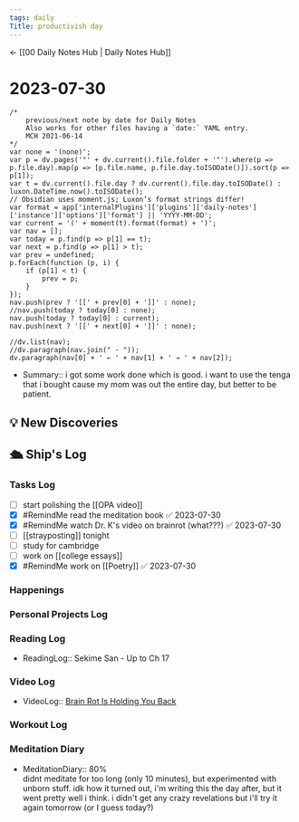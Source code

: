 ```yaml
---
tags: daily
Title: productivish day
---
```


<- [[00 Daily Notes Hub | Daily Notes Hub]]

# 2023-07-30
```dataviewjs
/*
    previous/next note by date for Daily Notes
    Also works for other files having a `date:` YAML entry.
    MCH 2021-06-14
*/
var none = '(none)';
var p = dv.pages('"' + dv.current().file.folder + '"').where(p => p.file.day).map(p => [p.file.name, p.file.day.toISODate()]).sort(p => p[1]);
var t = dv.current().file.day ? dv.current().file.day.toISODate() : luxon.DateTime.now().toISODate();
// Obsidian uses moment.js; Luxon’s format strings differ!
var format = app['internalPlugins']['plugins']['daily-notes']['instance']['options']['format'] || 'YYYY-MM-DD';
var current = '(' + moment(t).format(format) + ')';
var nav = [];
var today = p.find(p => p[1] == t);
var next = p.find(p => p[1] > t);
var prev = undefined;
p.forEach(function (p, i) {
    if (p[1] < t) {
        prev = p;
    }
});
nav.push(prev ? '[[' + prev[0] + ']]' : none);
//nav.push(today ? today[0] : none);
nav.push(today ? today[0] : current);
nav.push(next ? '[[' + next[0] + ']]' : none);

//dv.list(nav);
//dv.paragraph(nav.join(" · "));
dv.paragraph(nav[0] + ' ← ' + nav[1] + ' → ' + nav[2]);
```
- Summary:: i got some work done which is good. i want to use the tenga that i bought cause my mom was out the entire day, but better to be patient.

## 💡 New Discoveries



## 🛳️ Ship's Log
### Tasks Log
- [ ] start polishing the [[OPA video]]
- [x] #RemindMe read the meditation book ✅ 2023-07-30
- [x] #RemindMe watch Dr. K's video on brainrot (what???) ✅ 2023-07-30
- [ ] [[strayposting]] tonight
- [ ] study for cambridge
- [ ] work on [[college essays]]
- [x] #RemindMe work on [[Poetry]] ✅ 2023-07-30
### Happenings

### Personal Projects Log

### Reading Log
- ReadingLog:: Sekime San - Up to Ch 17
### Video Log
- VideoLog:: [Brain Rot Is Holding You Back](https://www.youtube.com/watch?v=mThU-sdywKw)
### Workout Log

### Meditation Diary
- MeditationDiary:: 80%<br>didnt meditate for too long (only 10 minutes), but experimented with unborn stuff. idk how it turned out, i'm writing this the day after, but it went pretty well i think. i didn't get any crazy revelations but i'll try it again tomorrow (or I guess today?)